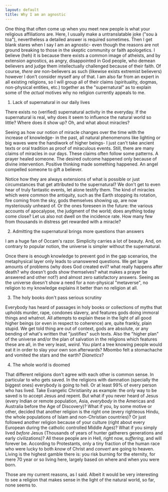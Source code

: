 ```yaml
---
layout: default
title: Why I am an agnostic
---
```


One thing that often come up when you meet new people is what your religious affiliations are. Here, I usually make a untranslatable joke ("sou à toa"), nevertheless a detailed answer is required sometimes. Then I get blank stares when I say I am an agnostic- even though the reasons are not ground breaking to those in the skeptic community or faith apologetics. I believe (heh) it is because there exists a common image of atheists, and by extension agnostics, as angry, disappointed in God people, who demean believers and judge them intellectually challenged because of their faith. Of course, _there are_ non-believers as such (likewise exists extremist believers) however I don't consider myself any of that. I am also far from an expert in all existing religions, so I will group all of their claims (spirituality, dogmas, non-physical entities, etc.) together as the "supernatural" as to explain some of the _actual_ motives why no religion currently appeals to me.

1. Lack of supernatural in our daily lives

There exists no (verified) supernatural activity in the everyday. If the supernatural is real, why does it seem to influence the natural world so little? Where does it show up? Oh, and what about miracles?

Seeing as how our notion of miracle changes over the time with the increase of knowledge- in the past, all natural phenomenons like lighting or big waves were the handiwork of higher beings- I just can't take ancient texts or oral tradition as proof of miraculous events. Still, there are many claims of miracles in our days. These claims often follow some patterns. A prayer healed someone. The desired outcome happened only because of divine intervention. Positive thinking made something happened. An angel compelled someone to gift a believer.

Notice how they are always extensions of what is possible or just circumstances that get attributed to the supernatural? We don't get to even hear of truly fantastic events, let alone testify them. The kind of miracles which were common the antiquity, such as the Earth stopping its rotation, fire coming from the sky, gods themselves showing up, are now mysteriously unheard of. Or the ones foreseen in the future: the various accounts of apocalypse, the judgment of the world; does anything today come close? Let us also not dwell on the incidence rate. How many few from thousands in distress get rewarded with a miracle? 

2. Admitting the supernatural brings more questions than answers

I am a huge fan of Occam's razor. Simplicity carries a lot of beauty. And, on contrary to popular notion, the universe is simpler without the supernatural.

Once there is enough knowledge to prevent god in the gap scenarios, the metaphysical layer only leads to unanswered questions. We get large amounts of problems (why does God created evil? what really happens after death? why doesn't gods show themselves? what makes a prayer be answered and other not?) and almost zero satisfactory answers. Seeing as the universe doesn't show a need for a non-physical "metaverse", no religion to my knowledge explains it better than no religion at all.

3. The holy books don't pass serious scrutiny

Everybody has heard of passages in holy books or collections of myths that upholds murder, rape, condones slavery, and features gods doing immoral things and whatnot. All attempts to explain these in the light of all good higher beings (or even in respect to coherence) are, quite frankly, plain stupid. We get told thing are out of context, gods are absolute, or any bending of what's written that "justifies" such texts. Also the "higher plan" of the universe and/or the plan of salvation in the religions which features these are all, in the very least, _weird_. You plant a tree knowing people would eat it in order to slay your own son afterwards? Mbombo felt a stomachache and vomited the stars and the earth? _Dianetics_?

4. The whole world is doomed

That different religions don't agree with each other is common sense. In particular to who gets saved. In the religions with damnation (specially the biggest ones) everybody is going to hell. Or at least 99% of every person who has lived. Take Evangelic Christianity as example: the only way to be saved is to accept Jesus and repent. But what if you never heard of Jesus (every Indian or remote population, Asia, _everybody_ in the Americas and Australia before the Age of Discovery)? What if you, by some motive or other, decided that another religion is the right one (every righteous Hindu, the whole populations of Islam and non-Christian countries)? Or just followed another religion because of your culture (right about every European during the catholic controlled Middle Ages)? What if you simply lived _before_ Jesus (Thousands of years of hunter gatherers generations and early civilizations)? All these people are in Hell, right now, _suffering_, and will forever be. According to Protestants, only a tiny fraction of the human race who were lucky to both _know_ of Christ and _convert_ are going to heaven. Living is the highest gamble there is: you risk burning for the eternity, for mere 70 year or so living here, largely based on where and when you were born.

Those are my current reasons, as I said. Albeit it would be very interesting to see a religion that makes sense in the light of the natural world, so far, none seems to.
